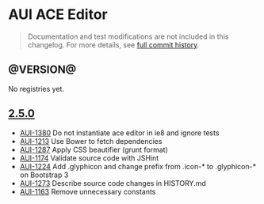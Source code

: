 # AUI ACE Editor

> Documentation and test modifications are not included in this changelog. For more details, see [full commit history](https://github.com/liferay/alloy-ui/commits/master/src/aui-ace-editor).

## @VERSION@

No registries yet.

## [2.5.0](https://github.com/liferay/alloy-ui/releases/tag/2.5.0)

* [AUI-1380](https://issues.liferay.com/browse/AUI-1380) Do not instantiate ace editor in ie8 and ignore tests
* [AUI-1213](https://issues.liferay.com/browse/AUI-1213) Use Bower to fetch dependencies
* [AUI-1287](https://issues.liferay.com/browse/AUI-1287) Apply CSS beautifier (grunt format)
* [AUI-1174](https://issues.liferay.com/browse/AUI-1174) Validate source code with JSHint
* [AUI-1224](https://issues.liferay.com/browse/AUI-1224) Add .glyphicon and change prefix from .icon-* to .glyphicon-* on Bootstrap 3
* [AUI-1273](https://issues.liferay.com/browse/AUI-1273) Describe source code changes in HISTORY.md
* [AUI-1163](https://issues.liferay.com/browse/AUI-1163) Remove unnecessary constants
